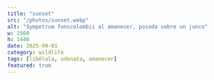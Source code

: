 ```yaml
---
title: "sunset"
src: "/photos/sunset.webp"
alt: "Sympetrum fonscolombii al amanecer, posada sobre un junco"
w: 2560
h: 1440
date: 2025-09-01
category: wildlife
tags: [libélula, odonata, amanecer]
featured: true
---
```


